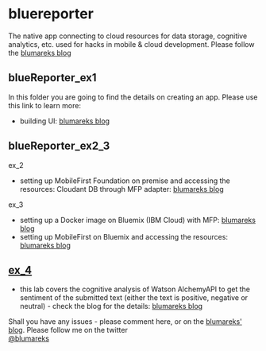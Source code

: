 # bluereporter
The native app connecting to cloud resources for data storage, cognitive analytics, etc. used for hacks in mobile &amp; cloud development. Please follow the [blumareks blog](http://blumareks.blogspot.com)

## blueReporter_ex1
In this folder you are going to find the details on creating an app. Please use this link to learn more:
* building UI: [blumareks blog](http://blumareks.blogspot.com/2016/01/blue-reporter-v20-gets-swiftly-into_13.html)


## blueReporter_ex2_3
ex_2
* setting up MobileFirst Foundation on premise and accessing the resources: Cloudant DB through MFP adapter: [blumareks blog](http://blumareks.blogspot.com/2016/01/blue-reporter-v20-gets-swiftly-into_12.html)

ex_3
* setting up a Docker image on Bluemix (IBM Cloud) with MFP: [blumareks blog](http://blumareks.blogspot.com/2016/01/blue-reporter-v20-gets-swiftly-into.html)
* setting up MobileFirst on Bluemix and accessing the resources: [blumareks blog](http://blumareks.blogspot.com/2016/01/blue-reporter-v20-gets-swiftly-into_26.html)

## [ex_4](https://github.com/blumareks/bluereporter/tree/master/AppWithWatsonSentiment)
* this lab covers the cognitive analysis of Watson AlchemyAPI to get the sentiment of the submitted text (either the text is positive, negative or neutral) - check the blog for the details: [blumareks blog](http://blumareks.blogspot.com/2016/03/blue-reporter-v21-gets-cognitive-in.html)


Shall you have any issues - please comment here, or on the [blumareks' blog](http://blumareks.blogspot.com).
Please follow me on the twitter<br>
[@blumareks](https://twitter.com/blumareks)
